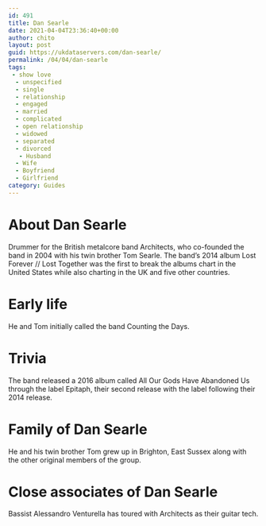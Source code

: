 ```yaml
---
id: 491
title: Dan Searle
date: 2021-04-04T23:36:40+00:00
author: chito
layout: post
guid: https://ukdataservers.com/dan-searle/
permalink: /04/04/dan-searle
tags:
 - show love
  - unspecified
  - single
  - relationship
  - engaged
  - married
  - complicated
  - open relationship
  - widowed
  - separated
  - divorced
   - Husband
  - Wife
  - Boyfriend
  - Girlfriend
category: Guides
---
```




  
  
#  About Dan Searle
                  
                  
                  
Drummer for the British metalcore band Architects, who co-founded the band in 2004 with his twin brother Tom Searle. The band&#8217;s 2014 album Lost Forever // Lost Together was the first to break the albums chart in the United States while also charting in the UK and five other countries.
                  
                
                
                
# Early life
                  
                  
                  
He and Tom initially called the band Counting the Days.
                  
                
                
                
# Trivia
                  
                  
                  
The band released a 2016 album called All Our Gods Have Abandoned Us through the label Epitaph, their second release with the label following their 2014 release.
                  
                
                
                
# Family of Dan Searle
                  
                  
                  
He and his twin brother Tom grew up in Brighton, East Sussex along with the other original members of the group.
                  
                
                
                
# Close associates of Dan Searle
                  
                  
                  
Bassist Alessandro Venturella has toured with Architects as their guitar tech.
                  
                
              
            
          
          
          
    
    
  
